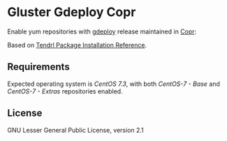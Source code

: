Gluster Gdeploy Copr
====================

Enable yum repositories with
[gdeploy](https://copr.fedorainfracloud.org/coprs/sac/gdeploy/) release
maintained in
[Copr](https://docs.pagure.org/copr.copr/user_documentation.html#faq):

Based on [Tendrl Package Installation
Reference](https://github.com/Tendrl/documentation/wiki/Tendrl-Package-Installation-Reference).

Requirements
------------

Expected operating system is *CentOS 7.3*, with both *CentOS-7 - Base* and
*CentOS-7 - Extras* repositories enabled.

License
-------

GNU Lesser General Public License, version 2.1
